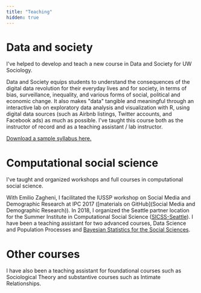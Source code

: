 ```yaml
---
title: "Teaching"
hidden: true
---
```


# Data and society

I've helped to develop and teach a new course in Data and Society for UW Sociology. 

Data and Society equips students to understand the consequences of the digital data revolution for their everyday lives and for society, in terms of bias, surveillance, inequality, and various forms of social, political and economic change. It also makes "data" tangible and meaningful through an interactive lab on exploratory data analysis and visualization with R, using digital data sources (such as Airbnb listings, Twitter accounts, and Facebook ads) as much as possible. I've taught this course both as the instructor of record and as a teaching assistant / lab instructor. 

[Download a sample syllabus here.](soc225_syllabus_summer2019.pdf)

# Computational social science

I've taught and organized workshops and full courses in computational social science. 

With Emilio Zagheni, I facilitated the IUSSP workshop on Social Media and Demographic Research at IPC 2017 ([materials on GitHub](Social Media and Demographic Research)). In 2018, I organized the Seattle partner location for the Summer Institute in Computational Social Science ([SICSS-Seattle](https://compsocialscience.github.io/summer-institute/2018/seattle/)). I have been a teaching assistant for two advanced courses, Data Science and Population Processes and [Bayesian Statistics for the Social Sciences](https://uw-csss-564.github.io/2018/). 

# Other courses

I have also been a teaching assistant for foundational courses such as Sociological Theory and substantive courses such as Intimate Relationships.

